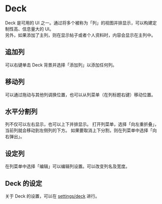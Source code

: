 # Deck

Deck 是可用的 UI 之一。通过将多个被称为「列」的视图并排显示，可以构建定制性高、信息量大的 UI。\
另外，如果添加了主列，则在显示帖子或者个人资料时，内容会显示在主列中。

## 追加列

可以右键单击 Deck 背景并选择「添加列」以添加任何列。

## 移动列

可以通过拖动与其他列调换位置，也可以从列菜单（在列标题右键）移动位置。

## 水平分割列

列不仅可以左右显示，也可以上下并排显示。
打开列菜单，选择「向左重折叠」，当前列就会移动到左侧列的下方。
如果要取消上下分割，则在列菜单中选择「向右弹出」。

## 设定列

在列菜单中选择「编辑」可以编辑列设置。可以改变列名及宽度。

## Deck 的设定

关于 Deck 的设置，可以在 [settings/deck](x-mi-web://settings/deck) 进行。
